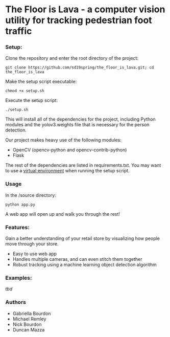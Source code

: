 # The Floor is Lava - a computer vision utility for tracking pedestrian foot traffic

### Setup:
Clone the repository and enter the root directory of the project:
```
git clone https://github.com/sd19spring/the_floor_is_lava.git; cd the_floor_is_lava
```

Make the setup script executable:
```
chmod +x setup.sh
```
Execute the setup script:
```
./setup.sh
```
This will install all of the dependencies for the project, including Python modules and the yolov3.weights file that is necessary for the person detection.

Our project makes heavy use of the following modules:
- OpenCV (opencv-python and opencv-contrib-python)
- Flask

The rest of the dependencies are listed in requirements.txt. You may want to use a [virtual environment](https://realpython.com/python-virtual-environments-a-primer/) when running the setup script.

### Usage
In the /source directory:
```
python app.py
```
A web app will open up and walk you through the rest!

### Features:
Gain a better understanding of your retail store by visualizing how people move through your store.
- Easy to use web app
- Handles multiple cameras, and can even stitch them together
- Robust tracking using a machine learning object detection algorithm

### Examples:
*tbd*

### Authors
* Gabriella Bourdon
* Michael Remley
* Nick Bourdon
* Duncan Mazza
